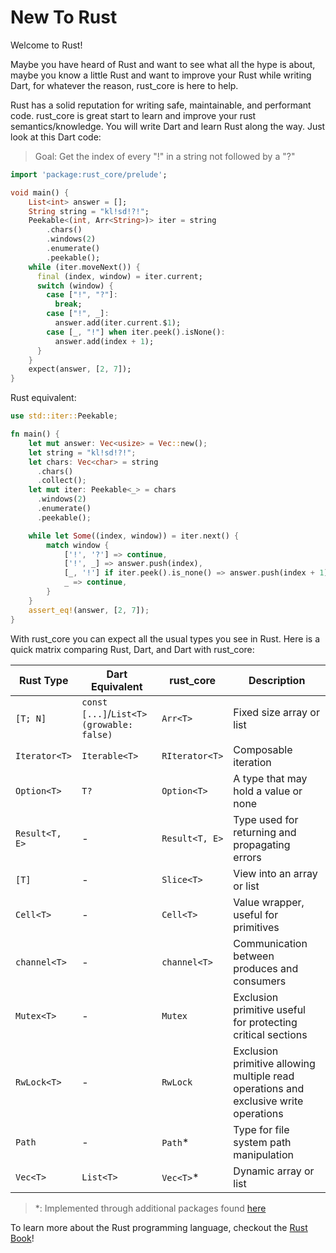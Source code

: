 # New To Rust

Welcome to Rust!

Maybe you have heard of Rust and want to see what all the hype is about, maybe you know a little Rust
and want to improve your Rust while writing Dart, for whatever the reason, rust_core is here to help.

Rust has a solid reputation for writing safe, maintainable, and performant code. rust_core is great start to learn and improve your rust semantics/knowledge. You will write Dart and learn Rust along the way. Just look at this Dart code:
> Goal: Get the index of every "!" in a string not followed by a "?"
```dart
import 'package:rust_core/prelude';

void main() {
    List<int> answer = [];
    String string = "kl!sd!?!";
    Peekable<(int, Arr<String>)> iter = string
        .chars()
        .windows(2)
        .enumerate()
        .peekable();
    while (iter.moveNext()) {
      final (index, window) = iter.current;
      switch (window) {
        case ["!", "?"]:
          break;
        case ["!", _]:
          answer.add(iter.current.$1);
        case [_, "!"] when iter.peek().isNone():
          answer.add(index + 1);
      }
    }
    expect(answer, [2, 7]);
}
```
Rust equivalent:
```rust
use std::iter::Peekable;

fn main() {
    let mut answer: Vec<usize> = Vec::new();
    let string = "kl!sd!?!";
    let chars: Vec<char> = string
      .chars()
      .collect();
    let mut iter: Peekable<_> = chars
      .windows(2)
      .enumerate()
      .peekable();

    while let Some((index, window)) = iter.next() {
        match window {
            ['!', '?'] => continue, 
            ['!', _] => answer.push(index),
            [_, '!'] if iter.peek().is_none() => answer.push(index + 1),
            _ => continue,
        }
    }
    assert_eq!(answer, [2, 7]);
}
```

With rust_core you can expect all the usual types you see in Rust. Here is a quick matrix
comparing Rust, Dart, and Dart with rust_core:

| Rust Type         | Dart Equivalent | rust_core | Description                                             |
|-------------------|-----------------|----------------------|---------------------------------------------------------|
| `[T; N]`          | `const [...]`/`List<T>(growable: false)` | `Arr<T>`            | Fixed size array or list                                   |
| `Iterator<T>`     | `Iterable<T>`   |  `RIterator<T>`                  | Composable iteration
| `Option<T>`       | `T?`            | `Option<T>`                    | A type that may hold a value or none                   |
| `Result<T, E>`    |  - | `Result<T, E>`  | Type used for returning and propagating errors|                         |
| `[T]`             | - | `Slice<T>`                    | View into an array or list                                 |
| `Cell<T>`         | - | `Cell<T>`                    | Value wrapper, useful for primitives                                  |
| `channel<T>`      | - | `channel<T>` | Communication between produces and consumers
| `Mutex<T>`      | - | `Mutex` | Exclusion primitive useful for protecting critical sections
| `RwLock<T>`      | - | `RwLock` |  Exclusion primitive allowing multiple read operations and exclusive write operations
| `Path`            | - | `Path`*  | Type for file system path manipulation
| `Vec<T>`          | `List<T>`       | `Vec<T>`*                    | Dynamic array or list                               |

> *: Implemented through additional packages found [here](../misc/packages_built_on_rust_core.md)

To learn more about the Rust programming language, checkout the [Rust Book](https://doc.rust-lang.org/book/ch00-00-introduction.html)!